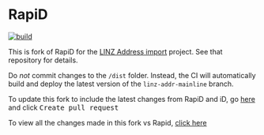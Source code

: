 # RapiD

[![build](https://github.com/osm-nz/RapiD/workflows/build/badge.svg)](https://github.com/osm-nz/RapiD/actions?query=workflow%3A%22build%22)

This is fork of RapiD for the [LINZ Address import](https://github.com/osm-nz/linz-address-import) project. See that repository for details.

Do _not_ commit changes to the `/dist` folder. Instead, the CI will automatically build and deploy the latest version of the `linz-addr-mainline` branch.

To update this fork to include the latest changes from RapiD and iD, go [here](https://github.com/osm-nz/RapiD/compare/linz-addr-mainline...facebookincubator:main) and click <kbd>Create pull request</kbd>

To view all the changes made in this fork vs Rapid, [click here](https://github.com/osm-nz/RapiD/compare/main...linz-addr-mainline)
